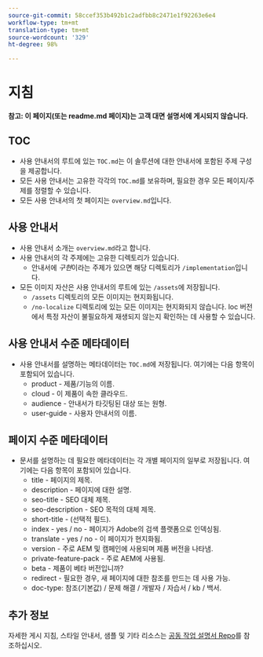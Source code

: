 ```yaml
---
source-git-commit: 58ccef353b492b1c2adfbb8c2471e1f92263e6e4
workflow-type: tm+mt
translation-type: tm+mt
source-wordcount: '329'
ht-degree: 98%

---
```

# 지침

**참고: 이 페이지(또는 readme.md 페이지)는 고객 대면 설명서에 게시되지 않습니다.**

## TOC

+ 사용 안내서의 루트에 있는 `TOC.md`는 이 솔루션에 대한 안내서에 포함된 주제 구성을 제공합니다.
+ 모든 사용 안내서는 고유한 각각의 `TOC.md`를 보유하며, 필요한 경우 모든 페이지/주제를 정렬할 수 있습니다.
+ 모든 사용 안내서의 첫 페이지는 `overview.md`입니다.

## 사용 안내서

+ 사용 안내서 소개는 `overview.md`라고 합니다.
+ 사용 안내서의 각 주제에는 고유한 디렉토리가 있습니다.
   + 안내서에 *구현*&#x200B;이라는 주제가 있으면 해당 디렉토리가 `/implementation`입니다.
+ 모든 이미지 자산은 사용 안내서의 루트에 있는 `/assets`에 저장됩니다.
   + `/assets` 디렉토리의 모든 이미지는 현지화됩니다.
   + `/no-localize` 디렉토리에 있는 모든 이미지는 현지화되지 않습니다. loc 버전에서 특정 자산이 불필요하게 재생되지 않는지 확인하는 데 사용할 수 있습니다.

## 사용 안내서 수준 메타데이터

+ 사용 안내서를 설명하는 메타데이터는 `TOC.md`에 저장됩니다. 여기에는 다음 항목이 포함되어 있습니다.
   + product - 제품/기능의 이름.
   + cloud - 이 제품이 속한 클라우드.
   + audience - 안내서가 타깃팅된 대상 또는 원형.
   + user-guide - 사용자 안내서의 이름.

## 페이지 수준 메타데이터

+ 문서를 설명하는 데 필요한 메타데이터는 각 개별 페이지의 일부로 저장됩니다. 여기에는 다음 항목이 포함되어 있습니다.
   + title - 페이지의 제목.
   + description - 페이지에 대한 설명.
   + seo-title - SEO 대체 제목.
   + seo-description - SEO 목적의 대체 제목.
   + short-title - (선택적 필드).
   + index - yes / no - 페이지가 Adobe의 검색 플랫폼으로 인덱싱됨.
   + translate - yes / no - 이 페이지가 현지화됨.
   + version - 주로 AEM 및 캠페인에 사용되며 제품 버전을 나타냄.
   + private-feature-pack - 주로 AEM에 사용됨.
   + beta - 제품이 베타 버전입니까?
   + redirect - 필요한 경우, 새 페이지에 대한 참조를 만드는 데 사용 가능.
   + doc-type: 참조(기본값) / 문제 해결 / 개발자 / 자습서 / kb / 백서.

## 추가 정보

자세한 게시 지침, 스타일 안내서, 샘플 및 기타 리소스는 [공동 작업 설명서 Repo](https://git.corp.adobe.com/AdobeDocs/collaborative-doc-instructions)를 참조하십시오.
